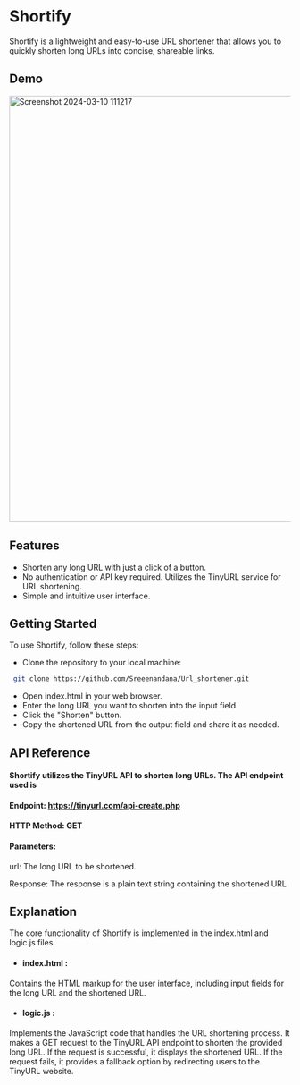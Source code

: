 
# Shortify

Shortify is a lightweight and easy-to-use URL shortener that allows you to quickly shorten long URLs into concise, shareable links. 






## Demo
<img width="763" alt="Screenshot 2024-03-10 111217" src="https://github.com/Sreeenandana/Url_shortener/assets/103349864/4d38f858-d176-4084-85ad-43eae8da74a6">



## Features

- Shorten any long URL with just a click of a button.
- No authentication or API key required. Utilizes the TinyURL service for URL shortening.
- Simple and intuitive user interface.



## Getting Started

To use Shortify, follow these steps:

- Clone the repository to your local machine:
```bash
 git clone https://github.com/Sreeenandana/Url_shortener.git

```
- Open index.html in your web browser.
- Enter the long URL you want to shorten into the input field.
- Click the "Shorten" button.
- Copy the shortened URL from the output field and share it as needed.
    
## API Reference

#### Shortify utilizes the TinyURL API to shorten long URLs. The API endpoint used is



#### Endpoint: https://tinyurl.com/api-create.php

#### HTTP Method: GET

#### Parameters:

url: The long URL to be shortened.

Response: The response is a plain text string containing the shortened URL
## Explanation

The core functionality of Shortify is implemented in the index.html and logic.js files.

- #### index.html : 
Contains the HTML markup for the user interface, including input fields for the long URL and the shortened URL.

- #### logic.js :
Implements the JavaScript code that handles the URL shortening process. It makes a GET request to the TinyURL API endpoint to shorten the provided long URL. If the request is successful, it displays the shortened URL. If the request fails, it provides a fallback option by redirecting users to the TinyURL website.
